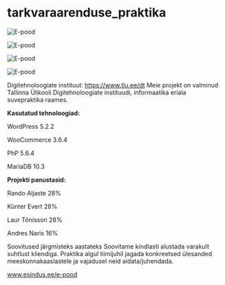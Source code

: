 # tarkvaraarenduse_praktika

![E-pood](https://www.upload.ee/image/10119218/pilt1.png)

![E-pood](https://www.upload.ee/image/10119233/pilt2.png)

![E-pood](https://www.upload.ee/image/10119235/pilt3.png)

![E-pood](https://www.upload.ee/image/10119236/pilt4.png)

Digitehnoloogiate instituut: https://www.tlu.ee/dt
Meie projekt on valminud Tallinna Ülikooli Digitehnoloogiate instituudi, informaatika eriala suvepraktika raames.

**Kasutatud tehnoloogiad:**

WordPress 5.2.2

WooCommerce 3.6.4

PhP 5.6.4

MariaDB 10.3

**Projekti panustasid:**

Rando Aljaste 28% 

Künter Evert 28%

Laur Tõnisson 28%

Andres Naris 16%


Soovitused järgmisteks aastateks
Soovitame kindlasti alustada varakult suhtlust kliendiga. Praktika algul tiimijuhil jagada konkreetsed ülesanded meeskonnakaaslastele ja vajadusel neid aidata/juhendada.

www.esindus.ee/e-pood
